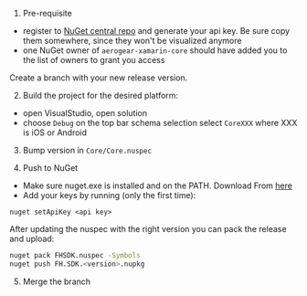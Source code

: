 1) Pre-requisite

 * register to [NuGet central repo](https://www.nuget.org/) and generate your api key. Be sure copy them somewhere, since they won't be visualized anymore
 * one NuGet owner of `aerogear-xamarin-core` should have added you to the list of owners to grant you access

Create a branch with your new release version.

2) Build the project for the desired platform:
 
 * open VisualStudio, open solution
 * choose `Debug` on the top bar schema selection select `CoreXXX` where XXX is iOS or Android

3) Bump version in `Core/Core.nuspec`

4) Push to NuGet

 * Make sure nuget.exe is installed and on the PATH. Download From [here](https://dist.nuget.org/win-x86-commandline/latest/nuget.exe)
 * Add your keys by running (only the first time):

````batch
nuget setApiKey <api key>
````

After updating the nuspec with the right version you can pack the release and upload:

```bash
nuget pack FHSDK.nuspec -Symbols
nuget push FH.SDK.<version>.nupkg
```

5) Merge the branch